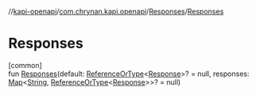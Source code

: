 //[kapi-openapi](../../../index.md)/[com.chrynan.kapi.openapi](../index.md)/[Responses](index.md)/[Responses](-responses.md)

# Responses

[common]\
fun [Responses](-responses.md)(default: [ReferenceOrType](../-reference-or-type/index.md)&lt;[Response](../-response/index.md)&gt;? = null, responses: [Map](https://kotlinlang.org/api/latest/jvm/stdlib/kotlin.collections/-map/index.html)&lt;[String](https://kotlinlang.org/api/latest/jvm/stdlib/kotlin/-string/index.html), [ReferenceOrType](../-reference-or-type/index.md)&lt;[Response](../-response/index.md)&gt;&gt;? = null)
